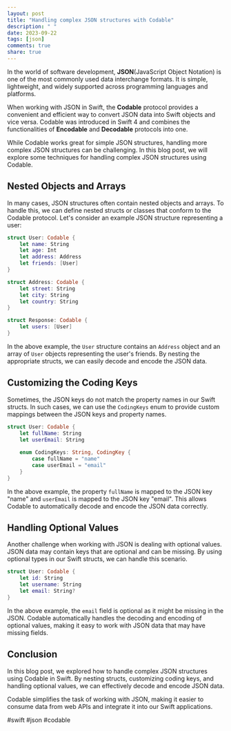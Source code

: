 ```yaml
---
layout: post
title: "Handling complex JSON structures with Codable"
description: " "
date: 2023-09-22
tags: [json]
comments: true
share: true
---
```


In the world of software development, **JSON**(JavaScript Object Notation) is one of the most commonly used data interchange formats. It is simple, lightweight, and widely supported across programming languages and platforms.

When working with JSON in Swift, the **Codable** protocol provides a convenient and efficient way to convert JSON data into Swift objects and vice versa. Codable was introduced in Swift 4 and combines the functionalities of **Encodable** and **Decodable** protocols into one.

While Codable works great for simple JSON structures, handling more complex JSON structures can be challenging. In this blog post, we will explore some techniques for handling complex JSON structures using Codable.

## Nested Objects and Arrays

In many cases, JSON structures often contain nested objects and arrays. To handle this, we can define nested structs or classes that conform to the Codable protocol. Let's consider an example JSON structure representing a user:

```swift
struct User: Codable {
    let name: String
    let age: Int
    let address: Address
    let friends: [User]
}

struct Address: Codable {
    let street: String
    let city: String
    let country: String
}

struct Response: Codable {
    let users: [User]
}
```

In the above example, the `User` structure contains an `Address` object and an array of `User` objects representing the user's friends. By nesting the appropriate structs, we can easily decode and encode the JSON data.

## Customizing the Coding Keys

Sometimes, the JSON keys do not match the property names in our Swift structs. In such cases, we can use the `CodingKeys` enum to provide custom mappings between the JSON keys and property names.

```swift
struct User: Codable {
    let fullName: String
    let userEmail: String
    
    enum CodingKeys: String, CodingKey {
        case fullName = "name"
        case userEmail = "email"
    }
}
```

In the above example, the property `fullName` is mapped to the JSON key "name" and `userEmail` is mapped to the JSON key "email". This allows Codable to automatically decode and encode the JSON data correctly.

## Handling Optional Values

Another challenge when working with JSON is dealing with optional values. JSON data may contain keys that are optional and can be missing. By using optional types in our Swift structs, we can handle this scenario.

```swift
struct User: Codable {
    let id: String
    let username: String
    let email: String?
}
```

In the above example, the `email` field is optional as it might be missing in the JSON. Codable automatically handles the decoding and encoding of optional values, making it easy to work with JSON data that may have missing fields.

## Conclusion

In this blog post, we explored how to handle complex JSON structures using Codable in Swift. By nesting structs, customizing coding keys, and handling optional values, we can effectively decode and encode JSON data.

Codable simplifies the task of working with JSON, making it easier to consume data from web APIs and integrate it into our Swift applications.

#swift #json #codable